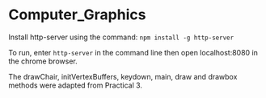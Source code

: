# Computer_Graphics

Install http-server using the command:
`npm install -g http-server`

To run, enter `http-server` in the command line then open localhost:8080 in the chrome browser.

The drawChair, initVertexBuffers, keydown, main, draw and drawbox methods were adapted from Practical 3.
